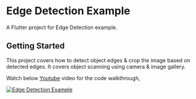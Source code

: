 # Edge Detection Example

A Flutter project for Edge Detection example.

## Getting Started

This project covers how to detect object edges & crop the image based on detected edges. It covers object scanning using camera & image gallery.

Watch below [Youtube](https://www.youtube.com/watch?v=ddrBQMfc6nA) video for the code walkthrough,

[![Edge Detection Example](https://img.youtube.com/vi/ddrBQMfc6nA/0.jpg)](https://www.youtube.com/watch?v=ddrBQMfc6nA)

